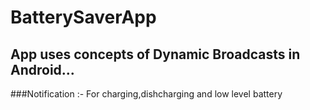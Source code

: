 # BatterySaverApp
## App uses concepts of Dynamic Broadcasts in Android...
###Notification :- For charging,dishcharging and low level battery
